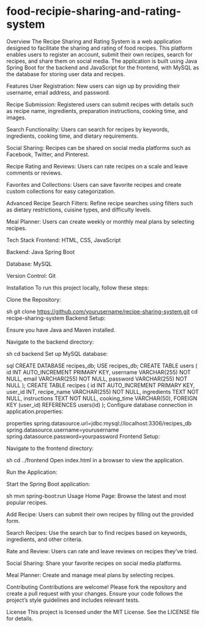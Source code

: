 # food-recipie-sharing-and-rating-system

Overview
The Recipe Sharing and Rating System is a web application designed to facilitate the sharing and rating of food recipes. This platform enables users to register an account, submit their own recipes, search for recipes, and share them on social media. The application is built using Java Spring Boot for the backend and JavaScript for the frontend, with MySQL as the database for storing user data and recipes.

Features
User Registration: New users can sign up by providing their username, email address, and password.

Recipe Submission: Registered users can submit recipes with details such as recipe name, ingredients, preparation instructions, cooking time, and images.

Search Functionality: Users can search for recipes by keywords, ingredients, cooking time, and dietary requirements.

Social Sharing: Recipes can be shared on social media platforms such as Facebook, Twitter, and Pinterest.

Recipe Rating and Reviews: Users can rate recipes on a scale and leave comments or reviews.

Favorites and Collections: Users can save favorite recipes and create custom collections for easy categorization.

Advanced Recipe Search Filters: Refine recipe searches using filters such as dietary restrictions, cuisine types, and difficulty levels.

Meal Planner: Users can create weekly or monthly meal plans by selecting recipes.

Tech Stack
Frontend: HTML, CSS, JavaScript

Backend: Java Spring Boot

Database: MySQL

Version Control: Git

Installation
To run this project locally, follow these steps:

Clone the Repository:

sh
git clone https://github.com/yourusername/recipe-sharing-system.git
cd recipe-sharing-system
Backend Setup:

Ensure you have Java and Maven installed.

Navigate to the backend directory:

sh
cd backend
Set up MySQL database:

sql
CREATE DATABASE recipes_db;
USE recipes_db;
CREATE TABLE users (
    id INT AUTO_INCREMENT PRIMARY KEY,
    username VARCHAR(255) NOT NULL,
    email VARCHAR(255) NOT NULL,
    password VARCHAR(255) NOT NULL
);
CREATE TABLE recipes (
    id INT AUTO_INCREMENT PRIMARY KEY,
    user_id INT,
    recipe_name VARCHAR(255) NOT NULL,
    ingredients TEXT NOT NULL,
    instructions TEXT NOT NULL,
    cooking_time VARCHAR(50),
    FOREIGN KEY (user_id) REFERENCES users(id)
);
Configure database connection in application.properties:

properties
spring.datasource.url=jdbc:mysql://localhost:3306/recipes_db
spring.datasource.username=yourusername
spring.datasource.password=yourpassword
Frontend Setup:

Navigate to the frontend directory:

sh
cd ../frontend
Open index.html in a browser to view the application.

Run the Application:

Start the Spring Boot application:

sh
mvn spring-boot:run
Usage
Home Page: Browse the latest and most popular recipes.

Add Recipe: Users can submit their own recipes by filling out the provided form.

Search Recipes: Use the search bar to find recipes based on keywords, ingredients, and other criteria.

Rate and Review: Users can rate and leave reviews on recipes they’ve tried.

Social Sharing: Share your favorite recipes on social media platforms.

Meal Planner: Create and manage meal plans by selecting recipes.

Contributing
Contributions are welcome! Please fork the repository and create a pull request with your changes. Ensure your code follows the project’s style guidelines and includes relevant tests.

License
This project is licensed under the MIT License. See the LICENSE file for details.
